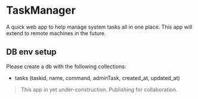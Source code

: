 # TaskManager

A quick web app to help manage system tasks all in one place. This app will extend to remote machines in the future.

## DB env setup

Please create a db with the following collections:
 - tasks (taskid, name, command, adminTask, created_at, updated_at)

> This app in yet under-construction. Publishing for collaboration.
